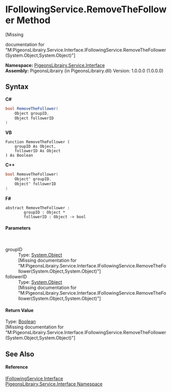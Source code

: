 # IFollowingService.RemoveTheFollower Method 
 

\[Missing <summary> documentation for "M:PigeonsLibrairy.Service.Interface.IFollowingService.RemoveTheFollower(System.Object,System.Object)"\]

**Namespace:**&nbsp;<a href="b0fc0eda-b7b1-0d3d-2267-0fd4766ff20d">PigeonsLibrairy.Service.Interface</a><br />**Assembly:**&nbsp;PigeonsLibrairy (in PigeonsLibrairy.dll) Version: 1.0.0.0 (1.0.0.0)

## Syntax

**C#**<br />
``` C#
bool RemoveTheFollower(
	Object groupID,
	Object followerID
)
```

**VB**<br />
``` VB
Function RemoveTheFollower ( 
	groupID As Object,
	followerID As Object
) As Boolean
```

**C++**<br />
``` C++
bool RemoveTheFollower(
	Object^ groupID, 
	Object^ followerID
)
```

**F#**<br />
``` F#
abstract RemoveTheFollower : 
        groupID : Object * 
        followerID : Object -> bool 

```


#### Parameters
&nbsp;<dl><dt>groupID</dt><dd>Type: <a href="http://msdn2.microsoft.com/en-us/library/e5kfa45b" target="_blank">System.Object</a><br />\[Missing <param name="groupID"/> documentation for "M:PigeonsLibrairy.Service.Interface.IFollowingService.RemoveTheFollower(System.Object,System.Object)"\]</dd><dt>followerID</dt><dd>Type: <a href="http://msdn2.microsoft.com/en-us/library/e5kfa45b" target="_blank">System.Object</a><br />\[Missing <param name="followerID"/> documentation for "M:PigeonsLibrairy.Service.Interface.IFollowingService.RemoveTheFollower(System.Object,System.Object)"\]</dd></dl>

#### Return Value
Type: <a href="http://msdn2.microsoft.com/en-us/library/a28wyd50" target="_blank">Boolean</a><br />\[Missing <returns> documentation for "M:PigeonsLibrairy.Service.Interface.IFollowingService.RemoveTheFollower(System.Object,System.Object)"\]

## See Also


#### Reference
<a href="b1cf3000-72a4-5403-9aee-baa653a4b34f">IFollowingService Interface</a><br /><a href="b0fc0eda-b7b1-0d3d-2267-0fd4766ff20d">PigeonsLibrairy.Service.Interface Namespace</a><br />